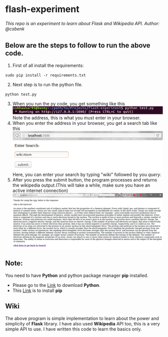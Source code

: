 # flash-experiment
###### This repo is an experiment to learn about Flask and Wikipedia API. Author: @csbenk

## Below are the steps to follow to run the above code.
1. First of all install the requirements:
  ```
  sudo pip install -r requirements.txt
  ```
2. Next step is to run the python file.
  ```
  python test.py
  ```
3. When you run the py code, you get something like this
![alt text](1.png) <br/>
   Note the address, this is what you must enter in your browser.
4. When you enter the address in your browser, you get a search tab like this 
![alt text](2.png) <br/>
   Here, you can enter your search by typing "wiki" followed by you *query*.
5. After you press the submit button, the program processes and returns the wikipedia output.(This will take a while, make sure you have an active internet connection)
![alt text](3.png) <br/>

## Note:
You need to have **Python** and python package manager **pip** installed. 
* Please go to the [Link](https://www.python.org/) to download **Python**. 
* This [Link](https://pip.pypa.io/en/stable/installing/) is to install **pip**

## Wiki
The above program is simple implementation to learn about the power and simplicity of **Flask** library. I have also used **Wikipedia** API too, this is a very simple API to use. I have written this code to learn the basics only. 
